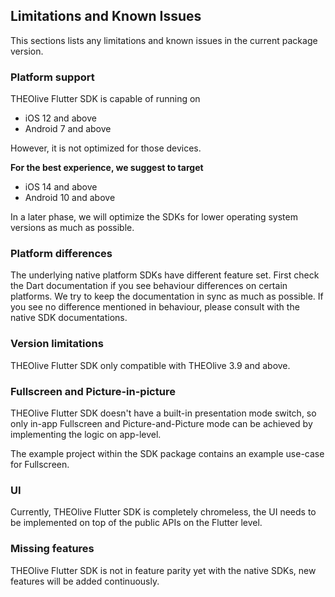 ## Limitations and Known Issues

This sections lists any limitations and known issues in the current package version.

### Platform support
THEOlive Flutter SDK is capable of running on

- iOS 12 and above
- Android 7 and above

However, it is not optimized for those devices.

**For the best experience, we suggest to target**

- iOS 14 and above
- Android 10 and above

In a later phase, we will optimize the SDKs for lower operating system versions as much as possible.

### Platform differences

The underlying native platform SDKs have different feature set.
First check the Dart documentation if you see behaviour differences on certain platforms.
We try to keep the documentation in sync as much as possible.
If you see no difference mentioned in behaviour, please consult with the native SDK documentations.

### Version limitations

THEOlive Flutter SDK only compatible with THEOlive 3.9 and above.

### Fullscreen and Picture-in-picture

THEOlive Flutter SDK doesn't have a built-in presentation mode switch,
so only in-app Fullscreen and Picture-and-Picture mode can be achieved by implementing the logic on app-level.

The example project within the SDK package contains an example use-case for Fullscreen.

### UI
Currently, THEOlive Flutter SDK is completely chromeless, the UI needs to be implemented on top of the public APIs on the Flutter level.

### Missing features
THEOlive Flutter SDK is not in feature parity yet with the native SDKs, new features will be added continuously.
